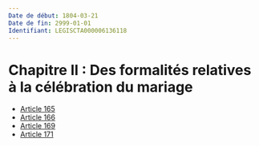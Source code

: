 ```yaml
---
Date de début: 1804-03-21
Date de fin: 2999-01-01
Identifiant: LEGISCTA000006136118
---
```


<h1>Chapitre II : Des formalités relatives à la célébration du mariage</h1>

- [Article 165](article_165.md)
- [Article 166](article_166.md)
- [Article 169](article_169.md)
- [Article 171](article_171.md)
